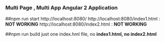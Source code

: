 ### Multi Page , Multi App Angular 2 Application 

##npm run start 
http://localhost:8080/
http://localhost:8080/index1.html : **NOT WORKING**
http://localhost:8080/index2.html : **NOT WORKING**

##npm run build
just one index.hml file, no **index1.html, no index2.html**


